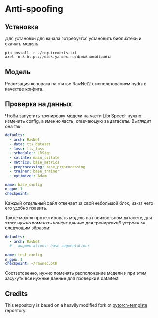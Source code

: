 # Anti-spoofing

## Установка

Для установки для начала потребуется  установить библиотеки и 
скачать модель
```shell
pip install -r ./requirements.txt
axel -n 8 https://disk.yandex.ru/d/mDBnOnSdipU61A
```



## Модель

Реализация основана на статье RawNet2 с использованием hydra в качестве конфига.



## Проверка на данных

Чтобы запустить тренировку модели на части LibriSpeech нужно изменить config, а именно часть, отвечающую за датасеты.
Выглядит она так
```yaml
defaults:
  - arch: RawNet
  - data: tts_dataset
  - loss: tts_loss
  - scheduler: LRStep
  - collate: main_collate
  - metrics: base_metrics
  - preprocessing: base_preprocessing
  - trainer: base_trainer
  - optimizer: Adam

name: base_config
n_gpu: 1
checkpoint:
```
Каждый отдельный файл отвечает за свой небольшой блок, из-за чего его удобно править.

Также можно протестировать модель на произвольном датасете, для этого нужно поменять конфиг данных для тренировки6 устроен он следующим образом:
```yaml
defaults:
  - arch: RawNet
  # - augmentations: base_augmentations

name: test_config
n_gpu: 1
checkpoint: ~/rawnet.pth
```
Соответсвенно, нужно поменять расположение модели и при этом засунуть все нужные данные для проверки в data/test

## Credits

This repository is based on a heavily modified fork
of [pytorch-template](https://github.com/victoresque/pytorch-template) repository.

